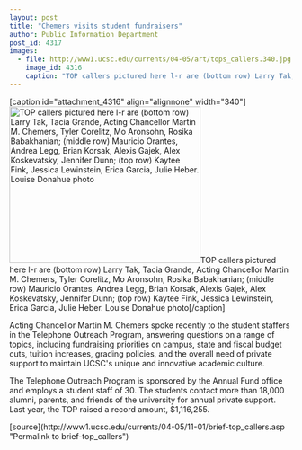```yaml
---
layout: post
title: "Chemers visits student fundraisers"
author: Public Information Department
post_id: 4317
images:
  - file: http://www1.ucsc.edu/currents/04-05/art/tops_callers.340.jpg
    image_id: 4316
    caption: "TOP callers pictured here l-r are (bottom row) Larry Tak, Tacia Grande, Acting Chancellor Martin M. Chemers, Tyler Corelitz, Mo Aronsohn, Rosika Babakhanian; (middle row) Mauricio Orantes, Andrea Legg, Brian Korsak, Alexis Gajek, Alex Koskevatsky, Jennifer Dunn; (top row) Kaytee Fink, Jessica Lewinstein, Erica Garcia, Julie Heber. Louise Donahue photo"
---
```


[caption id="attachment_4316" align="alignnone" width="340"]<a href="http://localhost/mysite/wp-content/uploads/2004/11/tops_callers.340.jpg"><img class="size-full wp-image-4316" src="http://localhost/mysite/wp-content/uploads/2004/11/tops_callers.340.jpg" alt="TOP callers pictured here l-r are (bottom row) Larry Tak, Tacia Grande, Acting Chancellor Martin M. Chemers, Tyler Corelitz, Mo Aronsohn, Rosika Babakhanian; (middle row) Mauricio Orantes, Andrea Legg, Brian Korsak, Alexis Gajek, Alex Koskevatsky, Jennifer Dunn; (top row) Kaytee Fink, Jessica Lewinstein, Erica Garcia, Julie Heber. Louise Donahue photo" width="340" height="279" /></a>TOP callers pictured here l-r are (bottom row) Larry Tak, Tacia Grande, Acting Chancellor Martin M. Chemers, Tyler Corelitz, Mo Aronsohn, Rosika Babakhanian; (middle row) Mauricio Orantes, Andrea Legg, Brian Korsak, Alexis Gajek, Alex Koskevatsky, Jennifer Dunn; (top row) Kaytee Fink, Jessica Lewinstein, Erica Garcia, Julie Heber. Louise Donahue photo[/caption]
<a name="content" id="content"></a>
<p>
  Acting Chancellor Martin M. Chemers spoke recently to the student staffers in the Telephone Outreach Program, answering questions on a range of topics, including fundraising priorities on campus, state and fiscal budget cuts, tuition increases, grading policies, and the overall need of private support to maintain UCSC's unique and innovative academic culture.
</p>
<p>
  The Telephone Outreach Program is sponsored by the Annual Fund office and employs a student staff of 30. The students contact more than 18,000 alumni, parents, and friends of the university for annual private support. Last year, the TOP raised a record amount, $1,116,255.
</p>
<form>

</form>
<p>

</p>
[source](http://www1.ucsc.edu/currents/04-05/11-01/brief-top_callers.asp "Permalink to brief-top_callers")

